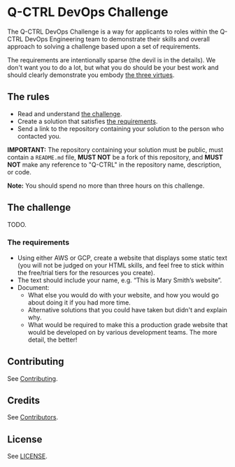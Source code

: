 # Q-CTRL DevOps Challenge

The Q-CTRL DevOps Challenge is a way for applicants to roles within the Q-CTRL DevOps Engineering team to demonstrate their skills and overall approach to solving a challenge based upon a set of requirements.

The requirements are intentionally sparse (the devil is in the details). We don't want you to do a lot, but what you do should be your best work and should clearly demonstrate you embody [the three virtues](https://thethreevirtues.com/).

## The rules

- Read and understand [the challenge](#the-challenge).
- Create a solution that satisfies [the requirements](#the-requirements).
- Send a link to the repository containing your solution to the person who contacted you.

**IMPORTANT:** The repository containing your solution must be public, must contain a `README.md` file, **MUST NOT** be a fork of this repository, and **MUST NOT** make any reference to "Q-CTRL" in the repository name, description, or code.

**Note:** You should spend no more than three hours on this challenge.

## The challenge

TODO.

### The requirements

- Using either AWS or GCP, create a website that displays some static text (you will not be judged on your HTML skills, and feel free to stick within the free/trial tiers for the resources you create).
- The text should include your name, e.g. “This is Mary Smith’s website”.
- Document:
  - What else you would do with your website, and how you would go about doing it if you had more time.
  - Alternative solutions that you could have taken but didn't and explain why.
  - What would be required to make this a production grade website that would be developed on by various development teams. The more detail, the better!

## Contributing

See [Contributing](https://code.q-ctrl.com/contributing).

## Credits

See [Contributors](https://github.com/qctrl/devops-challenge/graphs/contributors).

## License

See [LICENSE](https://github.com/qctrl/devops-challenge/blob/master/LICENSE).

